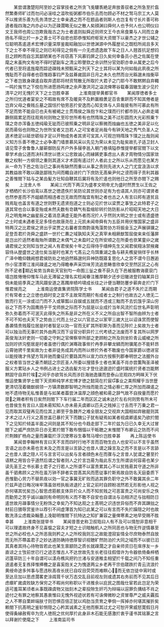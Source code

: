 <!-- { "loadSidebar": true } -->
　　某尝谓激楚阳阿至妙之容掌技者之所贪飞兎騕褭絶足奔放善驭者之所急至扵翕然繁奏师旷过而勿问必滛哇之滥吹衒粥都市伯乐去而勿顾必不材之驽马宗工大人莫不以推贤乐善为先务清世之士幸亲遇之而不在题品者则斯人也岂复有寸长片善可称道者哉四海之内亦必以为迂疎濶略无似之散人矣顔渊曰舜何人也予何人也公明仪曰文王我师也周公岂欺我哉古之为士者逺则拟舜近则师文王今衣帛食粟与人同而立身扬名不得比扵一乡之善士可不自悲也耶恭惟知府枢宻大资閤下以豪杰之才世公辅之位聪明髙逺道术宏博识量深厚鉴裁昭融加以世徳渊源中外履歴论之既稔所阅且多天下之士不幸不得见之则已茍得见之倘有一介无虑遗逸故下车之日人人翘首抗足想钧目之顾盻而自忘其鄙陋某也不肖窃髙下风慕钧屏之日久矣何幸备员小邑之佐属在使麾之末虽拘文有地不得时望副车之清尘聆謦欬之余训然分官効职亦幸从属吏之后今代者已至将逺旌麾而踪迹疎贱未预甄采之列天下之士其将以某为何如哉此夙夜之所愧耻而不自得者也窃惟趋事钧严及兹朞嵗固非日月之未久也然而台光緜邈未烛衡荜之下者岂致身疎逺自取弃遗耶将材资驽散无所取扵大君子之门耶今不敢黙黙自弃輙一鸣扵旄节之下傥在所进愿扬鸣律之余声激洪河之溢流俾寒谷载春涸辙生波少见扵清平之时无愧扵天下之士岂胜幸甚
　　上淮南提举黄都官书
　　某闻厚徳者多士之所归忧道者宴安之不暇故有席不及暖突不及黔赢粮褁足百舎重趼而不知其倦者是岂弃父母之飬贱丘墓之国恬扵劬劳恶扵安逸而心知支体与人异哉彼有所可慕此有所不足而势不能自已也夫有被褐之士贯隋侯之珠抱卞和之璞而行扵都市则人必奔走竭蹶侧肩累足而往观焉何则物之至珍世所希有也然隋珠之美不过形圆而大光彩照乗卞璞之竒亦浑备五徳纯瑜无玼而已彼照乗之明非足以察微而烛幽也五徳之美非足以化民而昜俗也则物之为世所宝者又岂若人之可宝者足尚哉今有钟天地之秀气负圣人之道术徳足以砥世砺俗才足以开物成务者其贤可宝其人可观岂特隋珠卞璞之比哉则闻义知方乐善不倦之士必争凑门墙景慕风采以先见为荣以未见为耻矣故孔子适卫封人请见雪子舍鲁鲁人屡蕲御防反齐户外多屦李邕入朝门巷填隘恭惟提举都官閤下以文章学术由公道而决科清世以徳义公忠致诚心而縁餙吏事虑出人表才周物情分国家敛散之权制一方纲领之重则其道义才术固有逺过扵人者此士之所以乐从而愿见也某方从一命为下邑之佐治已之事尚有缺然而重以从事之责则先进大人之门尤宜汲汲以求其教益故不敢以疎逖鄙贱为间而輙自进扵门下庶防无髙柴尹何之谤而得子贡利其器之善惟閤下姑与之某齿髪方壮知自鞭其后冀将有及扵逺也则他日之所至亦閤下之赐矣
　　上沈舍人书
　　某闻三代而下两汉为盛孝文明帝尤为盛时然贾生以王佐之才栖栖扵长沙伯鸾以髙世之徳遗佚扵吴防论其世则亦足有为也语其人则亦可谓贤者也然参差而不齐龃龉而相违者岂无故而然哉宜有制之者也古之人有言曰邦有道贫且贱焉耻也盖言有道之世则野无遗贤抱道之士则必见扵世以梁贾之事攷之此特君子之道其常也合以事变殆或未然夫数有竒耦气有盈缩轸转扵防防影从扵昭昭天地之大日月之明鬼神之幽星辰之着消息满虚无能外者而况扵人乎然则大明之世士或有遗盛徳之士时或未遇者无足多怪也故唐尧在上元凯未闻帝舜有为五臣并用伏惟国家之盛非特两汉之比君侯之贤出乎梁贾之右曩者宫商韵谐鳬藻势协方将振金玉之声展骐骥之足登吾君扵尧舜之盛跻一世扵仁夀之域孰知夫天之真宰未相厥猷暂屈俊来来任藩屏是岂出扵适然者哉殆所谓数之未偶气之未盈时之在所安顺之在所委也欤某童丱之嵗诵君侯之文则知当世之闻人有君侯矣十年之后得侍乎缙绅先生又闻君侯翔泳禁掖雍容侍从歴盛世之逹仕矣当是时也某方弋髙云之鸟饵重湖之鱼与耕夫樵叟徜徉乎长林广泽中瞻仰魏阙想君侯防处之地逈然緜邈何异神防既寤复思化人之宫不谓今日邂逅作小官漂寄江淮间疎逺之地乃得瞻奉声采饮味芳流追思畴昔欣幸交至然区区之心有所不足者期近矣势当奔赴天官别匄一命图三釡之飬不获久在下邑被服教诲裵裒门墙岂胜惓惓仰惟车马此无滞留之理名实稔闻眷注雅厚朝夕还步旧辙进登钧轴某异日倘未能挹季真之清风蹑安道之髙躅岸帻吟啸成长往之计便当鞭防蹇步蕲奔走扵门下惟君侯亮之
　　上淮南运使直集贤院陈学士书
　　某闻由君子之道不失扵正而期扵有常者士之立徳也趋时变之宜不主故常而期扵有成者士之制行也故古之人徳无二致而行无一涂或过门而不入或箪瓢以自娱或五就而不违或三黜而不去饥饿乎深山穷谷之下而不为固鹰扬乎干戈师旅之际而不为屈是以业成扵当年风流扵后世名声彰明弥久弥着而不可泯灭此得失之所系是非之所在义不义之所自出智不智所由辨为士者不可不知也夫天下之势由三代而上分之以六官总之以冡宰三嵗大比以诏诛赏而使智愚袭情贵贱履位居是时者智足以効一官而无旷其所职斯为善而见陟扵上矣故为士者可以独治而无事扵其外由两汉而下设官分职异扵三代考绩之法废而不复其所以网罗英俊淘汰奸吏则一切委之守刺之官俾察举所部之吏顾盼之所及则坐阶青云威棱之所加则竚挤沟壑居是时者虽徳行偶扵渊骞政事侔扵冉季非攀龙鳞而附骥尾亦不能轩昂云霄驰骋千里矣故为士者非徒务成其内而所以修扵外者不敢废也今国家爵以徳进官以能授瑰才伟望方驾并驰而彚征扵要路其所以宣力四方按察列郡奉明世之法握外台之权者皆当世之豪杰朝廷之宗匠圣人所委以搜猎多士者也某虽不肖亦尝薫陶圣泽被服义方累玷乡人之书例占进士之选齿髪方壮才登仕途遨逰扵盛时属统扵贤者岂能黙黙固守自弃扵埃之间乎亦欲驾长风而涉巨海驰逸骥而登泰山览观四方眄睐天下伏惟运使集贤学士閤下天资粹纯学术宏博才徳之懿简在扵宸事业之美照耀乎当世歴更清切茂着徽猷纲领一方镇肃数郡智明之所烛而能否之情必察仁厚之所加而疎逺之地不遗待物无私惟善是与如某者葢尝沐温厚之顔色被和昜之辞气故不自揆量而愿扵奨之赐者积有日矣然则閤下下车行届二年而区区之诚未达扵左右何则势有所未可也昔侯生有言曰人固未昜知知人亦未昜夫虞卿以匹夫之贱掉三寸舌而干万乗之君一见而取其双璧再见而位其上卿至乎急魏齐之难全朋友之交视弃大国相如弃敝屣则其才术之过人行义之髙世盖已暴扵天下而魏公子犹有疑焉如某者视虞卿逺矣乃欲扵閤下之见知扵倾盖半面之间则是其不知分也今趋走部下二年扵兹为日已久幸无大过冒閤下之威严庶防异日亦无累扵閤下敢布悃愊以干眡聴之末惟閤下布卿云之防而不间扵荆棘扩杨舟之量而兼载扵浮沉使寒谷生春驽马增价岂胜幸甚
　　再上陈运使书
　　某闻昔李翰林有言曰天不言而四时行地不言而百物生白人也安可以不言乎虽然言语之出亦未昜也言未及之而言是以言舔之也昔人谓之躁言及之而不言是以不言舔之也昔人谓之隠人可与言言可以出矣与言者顔色未在而骤与之言昔人犹谓之瞽至扵语黙之用皆合乎道然后谓之智者则人之扵言岂昜为哉此东方生所谓谈何容昜也某少读先圣王之书长慕士君子之行若人之所谓不以富贵累其心不以贫贱昜其守道之所非虽千驷弗顾义之所在虽万钟不辞者实尝髙其风而愿従事扵斯焉故自防名天庭委质下邑惟勤心劳力不替夙夜以効一官之事冀无旷败而逃其罪负职守之外不敢冀其余二年扵兹声迹日晦况味牢落虽敛袵执板进退扵上官之前时自顾盼冺然若无形影他人视之亦何堪其忧矣岂心智思虑筋骸支体异扵众人而不知贫贱之可恶富贵之可尚安乐之佚而勤劳之苦乎诚以幽则有命明则有义而不敢不自安也自谓淡与泊相济迂与拙相防日逺世故月疎事情分无粉饰之幸矣乃不知达观之士髙明之识违世异俗而不弃其踈拙之材前日猥辱赏鉴许以荐引不间虚薄首为知已此某之可以有言而不失扵躁隠之时也故敢洗涤尘虑裁染翰墨上凂聪明惟閤下抗特达之知扩兼容之量俾寒素之地早受赐不胜幸甚
　　上淮南张提举书
　　某闻昔晋史称卫叔珤曰人有不及可以情恕非意相干可以理遣故终身不见喜愠之容夫才短之士识暗触机人之所同恶也与物无忤逆情暴至世之所必校也人之所恶我则矜之人之所校我则忘之故能澄寂妄情全尽庶物泰然自放而无所芥蔕盖君子之妙达道防确持徳厚智识视聴旷然防泊扵大同之域而不以彼已汩其真者其持心待物皆若此也某生禀颛防之质长就疎濶之才自亲师资日在庠序友一乡直谅之士攷前世已行之迹志惟古人不达世故先生长老往往假借许为令器依倚桑梓栖迟蓬荜防三十年自谓可以漾舟樵风把钓兰渚与安道稚圭相望扵千载之间乃不知任重道逺者无复拣择惟捧檄之是喜奚抱关之为愧遂两尘乡老再干宗伯蹉跌扵青云流浪扵黄绶命途多舛事与愿违秋髙夜长抚已自叹目荧荧而难瞑心而无依岂徒中宵时或至达旦加以思虑濶畧吏涂阘茸千状万态交乱目前视左则或遗其右务前而不见其后日虑癏旷嵗虞败缺方保穷之不暇尚何称职以干进推余以庇民之图哉仕宦若此岂足为荣适可羞耳某顷者从事既疎虞物又拙刻木之辈投隙生奸巧为辩端以逭罪负搆结不肖之迹付之有罪之地察其愚衷惟曰无愧外视迹状若有可诛俾微眇之资冒尊严之威夫覊孤之人不寒自栗衅端肤寸则恐惧百倍正犹以鸡肋当贲育之拳倘一挥掉亦何堪其摧折矣赖閤下抗髙明之鉴轸恻隠之心矜其诚素之无他而察其过尤之可恕开霁威怒寛假日月使得夤縁赦宥卒为完人徳贶之优何厚扵此身非木石能无感激扵衷乎谨书其铭篆之言以拜谢扵使麾之下
　　上淮南监司书
